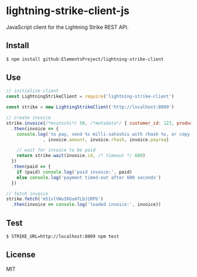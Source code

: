# lightning-strike-client-js

JavaScript client for the Lightning Strike REST API.

## Install

```bash
$ npm install github:ElementsProject/lightning-strike-client
```

## Use

```js
// initialize client
const LightningStrikeClient = require('lightning-strike-client')

const strike = new LightingStrikeClient('http://localhost:8009')

// create invoice
strike.invoice(/*msatoshi*/ 50, /*metadata*/ { customer_id: 123, product_id: 456 })
  .then(invoice => {
    console.log('to pay, send %s milli-satoshis with rhash %s, or copy the BOLT11 payment request: %s'
              , invoice.amount, invoice.rhash, invoice.payreq)

    // wait for invoice to be paid
    return strike.wait(invoice.id, /* timeout */ 600)
  })
  .then(paid => {
    if (paid) console.log('paid invoice:', paid)
    else console.log('payment timed-out after 600 seconds')
  })

// fetch invoice
strike.fetch('m51vlVWuIKGumTLbJ1RPb')
  .then(invoice => console.log('loaded invoice:', invoice))
```

## Test

```bash
$ STRIKE_URL=http://localhost:8009 npm test
```

## License
MIT
